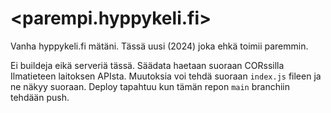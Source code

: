 
# <parempi.hyppykeli.fi>

Vanha hyppykeli.fi mätäni. Tässä uusi (2024) joka ehkä toimii paremmin.

Ei buildeja eikä serveriä tässä. Säädata haetaan suoraan CORssilla Ilmatieteen laitoksen APIsta. Muutoksia voi tehdä suoraan `index.js` fileen ja ne näkyy suoraan. Deploy tapahtuu kun tämän repon `main` branchiin tehdään push.
